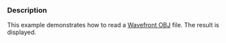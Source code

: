 ### Description
This example demonstrates how to read a [Wavefront OBJ](https://en.wikipedia.org/wiki/Wavefront_.obj_file) file. The result is displayed.
